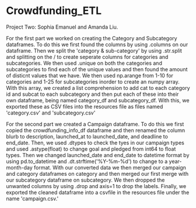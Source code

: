 # Crowdfunding_ETL
Project Two: Sophia Emanuel and Amanda Liu.

For the first part we worked on creating the Category and Subcategory dataframes. To do this we first found the columns by using .columns on our dataframe. Then we split the 'category & sub-category' by using .str.split and splitting on the / to create seperate columns for categories and subcategories. We then used .unique on both the categories and subcategories to find each of the unique values and then found the amount of disticnt values that we have. We then used np.arange from 1-10 for categories and 1-25 for subcategories inorder to create an numpy array. With this array, we created a list comprehension to add cat to each category id and subcat to each subcategory and then put each of these into their own dataframe, being named category_df and subcategory_df. With this, we exported these as CSV files into the resources file as files named 'category.csv' and 'subcategory.csv'

For the second part we created a Campaign dataframe. To do this we first copied the crowdfunding_info_df dataframe and then renamed the column blurb to description, launched_at to launched_date, and deadline to end_date. Then, we used .dtypes to check the tyes in our campaign types and used .astype(float) to change goal and pledged from int64 to float types. Then we changed launched_date and end_date to datetime format by using pd.to_datetime and .dt.strftime('%Y-%m-%d') to change to a year-month-day format. With our converted data we then merged our campaign and category dataframes on category and then merged our first merge with our subcategory dataframe on subcategory. We then dropped the unwanted columns by using .drop and axis=1 to drop the labels. Finally, we exported the cleaned dataframe into a csvfile in the resources file under the name 'campaign.csv.'
